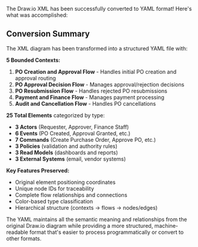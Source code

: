 The Draw.io XML has been successfully converted to YAML format! Here's what was accomplished:

## Conversion Summary

The XML diagram has been transformed into a structured YAML file with:

**5 Bounded Contexts:**
1. **PO Creation and Approval Flow** - Handles initial PO creation and approval routing
2. **PO Approval Decision Flow** - Manages approval/rejection decisions  
3. **PO Resubmission Flow** - Handles rejected PO resubmissions
4. **Payment and Finance Flow** - Manages payment processing
5. **Audit and Cancellation Flow** - Handles PO cancellations

**25 Total Elements** categorized by type:
- **3 Actors** (Requester, Approver, Finance Staff)
- **6 Events** (PO Created, Approval Granted, etc.)
- **7 Commands** (Create Purchase Order, Approve PO, etc.)
- **3 Policies** (validation and authority rules)
- **3 Read Models** (dashboards and reports)
- **3 External Systems** (email, vendor systems)

**Key Features Preserved:**
- Original element positioning coordinates
- Unique node IDs for traceability
- Complete flow relationships and connections
- Color-based type classification
- Hierarchical structure (contexts → flows → nodes/edges)

The YAML maintains all the semantic meaning and relationships from the original Draw.io diagram while providing a more structured, machine-readable format that's easier to process programmatically or convert to other formats.